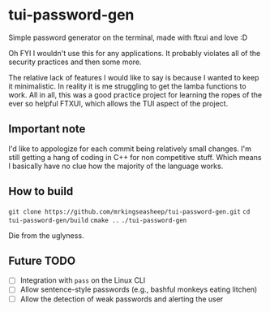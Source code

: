 # tui-password-gen
Simple password generator on the terminal, made with ftxui and love :D

Oh FYI I wouldn't use this for any applications. It probably violates all of the security practices and then some more.

The relative lack of features I would like to say is because I wanted to keep it minimalistic. In reality it is me struggling to get the lamba functions to work. All in all, this was a good practice project for learning the ropes of the ever so helpful FTXUI, which allows the TUI aspect of the project.

## Important note

I'd like to appologize for each commit being relatively small changes. I'm still getting a hang of coding in C++ for non competitive stuff. Which means I basically have no clue how the majority of the language works.

## How to build

`git clone https://github.com/mrkingseasheep/tui-password-gen.git`
`cd tui-password-gen/build`
`cmake ..`
`./tui-password-gen`

Die from the uglyness.

## Future TODO
- [ ] Integration with `pass` on the Linux CLI
- [ ] Allow sentence-style passwords (e.g., bashful monkeys eating litchen)
- [ ] Allow the detection of weak passwords and alerting the user
